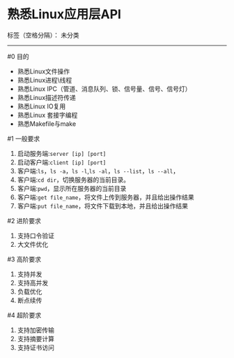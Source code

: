 ﻿# 熟悉Linux应用层API

标签（空格分隔）： 未分类

---

#0 目的
* 熟悉Linux文件操作
* 熟悉Linux进程\线程
* 熟悉Linux IPC（管道、消息队列、锁、信号量、信号、信号灯）
* 熟悉Linux描述符传递
* 熟悉Linux IO复用
* 熟悉Linux 套接字编程
* 熟悉Makefile与make



#1 一般要求

1. 启动服务端:`server [ip] [port]`
2. 启动客户端:`client [ip] [port]`
3. 客户端:`ls`，`ls -a`，`ls -l`,`ls -al`，`ls --list`，`ls --all`，
4. 客户端:`cd dir`，切换服务器的当前目录。
5. 客户端:`pwd`，显示所在服务器的当前目录
6. 客户端:`get file_name`，将文件上传到服务器，并且给出操作结果
7. 客户端:`put file_name`，将文件下载到本地，并且给出操作结果

#2 进阶要求

1. 支持口令验证
2. 大文件优化

#3 高阶要求

1. 支持并发
2. 支持高并发
3. 负载优化
4. 断点续传

#4 超阶要求

1. 支持加密传输
2. 支持摘要计算
3. 支持证书访问






